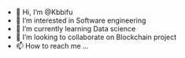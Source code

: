- 👋 Hi, I’m @Kbbifu
- 👀 I’m interested in Software engineering
- 🌱 I’m currently learning Data science
- 💞️ I’m looking to collaborate on Blockchain project
- 📫 How to reach me ...

<!---
Kbbifu/Kbbifu is a ✨ special ✨ repository because its `README.md` (this file) appears on your GitHub profile.
You can click the Preview link to take a look at your changes.
--->
